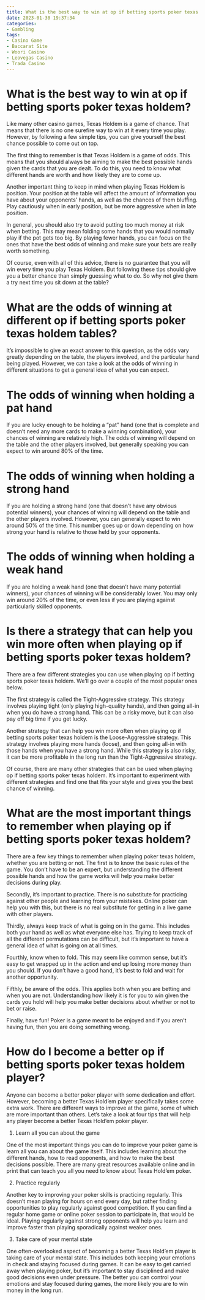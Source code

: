 ```yaml
---
title: What is the best way to win at op if betting sports poker texas holdem
date: 2023-01-30 19:37:34
categories:
- Gambling
tags:
- Casino Game
- Baccarat Site
- Woori Casino
- Leovegas Casino
- Trada Casino
---
```



#  What is the best way to win at op if betting sports poker texas holdem?

Like many other casino games, Texas Holdem is a game of chance. That means that there is no one surefire way to win at it every time you play. However, by following a few simple tips, you can give yourself the best chance possible to come out on top.

The first thing to remember is that Texas Holdem is a game of odds. This means that you should always be aiming to make the best possible hands given the cards that you are dealt. To do this, you need to know what different hands are worth and how likely they are to come up.

Another important thing to keep in mind when playing Texas Holdem is position. Your position at the table will affect the amount of information you have about your opponents’ hands, as well as the chances of them bluffing. Play cautiously when in early position, but be more aggressive when in late position.

In general, you should also try to avoid putting too much money at risk when betting. This may mean folding some hands that you would normally play if the pot gets too big. By playing fewer hands, you can focus on the ones that have the best odds of winning and make sure your bets are really worth something.

Of course, even with all of this advice, there is no guarantee that you will win every time you play Texas Holdem. But following these tips should give you a better chance than simply guessing what to do. So why not give them a try next time you sit down at the table?

#  What are the odds of winning at different op if betting sports poker texas holdem tables?

It’s impossible to give an exact answer to this question, as the odds vary greatly depending on the table, the players involved, and the particular hand being played. However, we can take a look at the odds of winning in different situations to get a general idea of what you can expect.

# The odds of winning when holding a pat hand

If you are lucky enough to be holding a “pat” hand (one that is complete and doesn’t need any more cards to make a winning combination), your chances of winning are relatively high. The odds of winning will depend on the table and the other players involved, but generally speaking you can expect to win around 80% of the time.

# The odds of winning when holding a strong hand

If you are holding a strong hand (one that doesn’t have any obvious potential winners), your chances of winning will depend on the table and the other players involved. However, you can generally expect to win around 50% of the time. This number goes up or down depending on how strong your hand is relative to those held by your opponents.

# The odds of winning when holding a weak hand

If you are holding a weak hand (one that doesn’t have many potential winners), your chances of winning will be considerably lower. You may only win around 20% of the time, or even less if you are playing against particularly skilled opponents.

#  Is there a strategy that can help you win more often when playing op if betting sports poker texas holdem?

There are a few different strategies you can use when playing op if betting sports poker texas holdem. We’ll go over a couple of the most popular ones below.

The first strategy is called the Tight-Aggressive strategy. This strategy involves playing tight (only playing high-quality hands), and then going all-in when you do have a strong hand. This can be a risky move, but it can also pay off big time if you get lucky.

Another strategy that can help you win more often when playing op if betting sports poker texas holdem is the Loose-Aggressive strategy. This strategy involves playing more hands (loose), and then going all-in with those hands when you have a strong hand. While this strategy is also risky, it can be more profitable in the long run than the Tight-Aggressive strategy.

Of course, there are many other strategies that can be used when playing op if betting sports poker texas holdem. It’s important to experiment with different strategies and find one that fits your style and gives you the best chance of winning.

#  What are the most important things to remember when playing op if betting sports poker texas holdem?

There are a few key things to remember when playing poker texas holdem, whether you are betting or not. The first is to know the basic rules of the game. You don’t have to be an expert, but understanding the different possible hands and how the game works will help you make better decisions during play.

Secondly, it’s important to practice. There is no substitute for practicing against other people and learning from your mistakes. Online poker can help you with this, but there is no real substitute for getting in a live game with other players.

Thirdly, always keep track of what is going on in the game. This includes both your hand as well as what everyone else has. Trying to keep track of all the different permutations can be difficult, but it’s important to have a general idea of what is going on at all times.

Fourthly, know when to fold. This may seem like common sense, but it’s easy to get wrapped up in the action and end up losing more money than you should. If you don’t have a good hand, it’s best to fold and wait for another opportunity.

Fifthly, be aware of the odds. This applies both when you are betting and when you are not. Understanding how likely it is for you to win given the cards you hold will help you make better decisions about whether or not to bet or raise.

Finally, have fun! Poker is a game meant to be enjoyed and if you aren’t having fun, then you are doing something wrong.

#  How do I become a better op if betting sports poker texas holdem player?

Anyone can become a better poker player with some dedication and effort. However, becoming a better Texas Hold’em player specifically takes some extra work. There are different ways to improve at the game, some of which are more important than others. Let’s take a look at four tips that will help any player become a better Texas Hold’em poker player.

1. Learn all you can about the game

One of the most important things you can do to improve your poker game is learn all you can about the game itself. This includes learning about the different hands, how to read opponents, and how to make the best decisions possible. There are many great resources available online and in print that can teach you all you need to know about Texas Hold’em poker.

2. Practice regularly

Another key to improving your poker skills is practicing regularly. This doesn’t mean playing for hours on end every day, but rather finding opportunities to play regularly against good competition. If you can find a regular home game or online poker session to participate in, that would be ideal. Playing regularly against strong opponents will help you learn and improve faster than playing sporadically against weaker ones.

3. Take care of your mental state

One often-overlooked aspect of becoming a better Texas Hold’em player is taking care of your mental state. This includes both keeping your emotions in check and staying focused during games. It can be easy to get carried away when playing poker, but it’s important to stay disciplined and make good decisions even under pressure. The better you can control your emotions and stay focused during games, the more likely you are to win money in the long run.